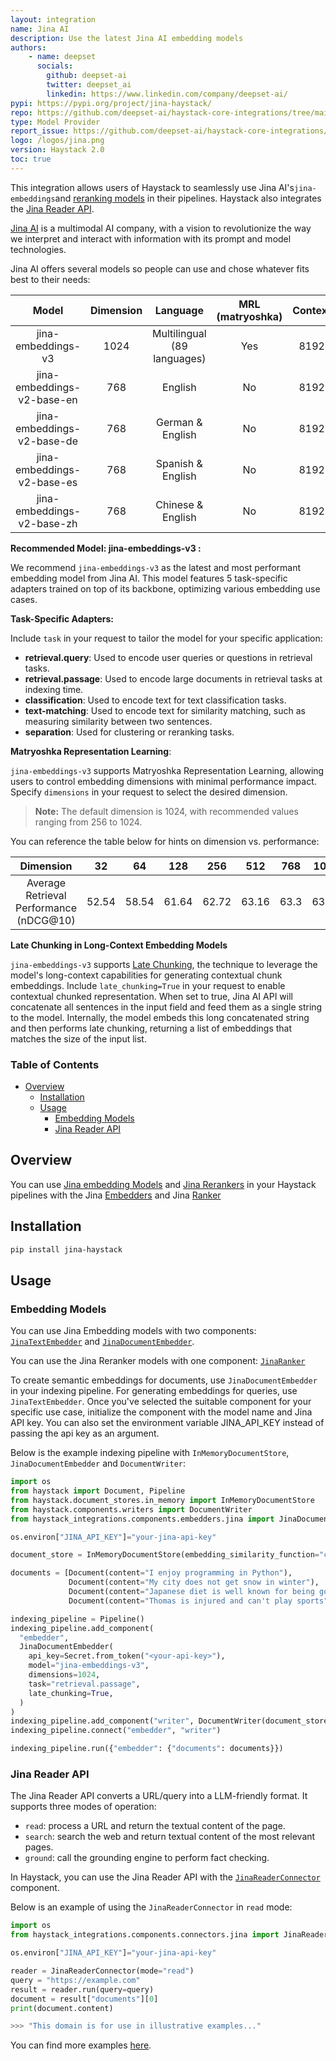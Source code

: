 ```yaml
---
layout: integration
name: Jina AI
description: Use the latest Jina AI embedding models
authors:
    - name: deepset
      socials:
        github: deepset-ai
        twitter: deepset_ai
        linkedin: https://www.linkedin.com/company/deepset-ai/
pypi: https://pypi.org/project/jina-haystack/
repo: https://github.com/deepset-ai/haystack-core-integrations/tree/main/integrations/jina
type: Model Provider
report_issue: https://github.com/deepset-ai/haystack-core-integrations/issues
logo: /logos/jina.png
version: Haystack 2.0
toc: true
---
```


This integration allows users of Haystack to seamlessly use Jina AI's`jina-embeddings`and [reranking models](https://jina.ai/reranker/) in their pipelines. Haystack also integrates the [Jina Reader API](https://jina.ai/reader/).

[Jina AI](https://jina.ai/embeddings/) is a multimodal AI company, with a vision to revolutionize the way we interpret and interact with information with its prompt and model technologies.

Jina AI offers several models so people can use and chose whatever fits best to their needs:

|           Model            | Dimension |          Language           | MRL (matryoshka) | Context |
| :------------------------: | :-------: | :-------------------------: | :--------------: | :-----: |
|     jina-embeddings-v3     |   1024    | Multilingual (89 languages) |       Yes        |  8192   |
| jina-embeddings-v2-base-en |    768    |           English           |        No        |  8192   |
| jina-embeddings-v2-base-de |    768    |      German & English       |        No        |  8192   |
| jina-embeddings-v2-base-es |    768    |      Spanish & English      |        No        |  8192   |
| jina-embeddings-v2-base-zh |    768    |      Chinese & English      |        No        |  8192   |

**Recommended Model: jina-embeddings-v3 :**

We recommend `jina-embeddings-v3` as the latest and most performant embedding model from Jina AI. This model features 5 task-specific adapters trained on top of its backbone, optimizing various embedding use cases.

**Task-Specific Adapters:**

Include `task` in your request to tailor the model for your specific application:

- **retrieval.query**: Used to encode user queries or questions in retrieval tasks.
- **retrieval.passage**: Used to encode large documents in retrieval tasks at indexing time.
- **classification**: Used to encode text for text classification tasks.
- **text-matching**: Used to encode text for similarity matching, such as measuring similarity between two sentences.
- **separation**: Used for clustering or reranking tasks.

**Matryoshka Representation Learning**:

`jina-embeddings-v3` supports Matryoshka Representation Learning, allowing users to control embedding dimensions with minimal performance impact. Specify `dimensions` in your request to select the desired dimension.

> **Note:** The default dimension is 1024, with recommended values ranging from 256 to 1024.

You can reference the table below for hints on dimension vs. performance:

|                Dimension                |  32   |  64   |  128  |  256  |  512  | 768  | 1024  |
| :-------------------------------------: | :---: | :---: | :---: | :---: | :---: | :--: | :---: |
| Average Retrieval Performance (nDCG@10) | 52.54 | 58.54 | 61.64 | 62.72 | 63.16 | 63.3 | 63.35 |

**Late Chunking in Long-Context Embedding Models**

`jina-embeddings-v3` supports [Late Chunking](https://jina.ai/news/late-chunking-in-long-context-embedding-models/), the technique to leverage the model's long-context capabilities for generating contextual chunk embeddings. Include `late_chunking=True` in your request to enable contextual chunked representation. When set to true, Jina AI API will concatenate all sentences in the input field and feed them as a single string to the model. Internally, the model embeds this long concatenated string and then performs late chunking, returning a list of embeddings that matches the size of the input list. 

### **Table of Contents**

- [Overview](#overview)
  - [Installation](#installation)
  - [Usage](#usage)
    - [Embedding Models](#embedding-models)
    - [Jina Reader API](#jina-reader-api)

## Overview

You can use [Jina embedding Models](https://jina.ai/embeddings) and [Jina Rerankers](https://jina.ai/reranker/) in your Haystack pipelines with the Jina [Embedders](https://docs.haystack.deepset.ai/docs/embedders) and Jina [Ranker](https://docs.haystack.deepset.ai/docs/jinaranker)

## Installation

```bash
pip install jina-haystack
```

## Usage

### Embedding Models

You can use Jina Embedding models with two components: [`JinaTextEmbedder`](https://docs.haystack.deepset.ai/docs/jinatextembedder) and [`JinaDocumentEmbedder`](https://docs.haystack.deepset.ai/docs/jinadocumentembedder).

You can use the Jina Reranker models with one component: [`JinaRanker`](https://docs.haystack.deepset.ai/docs/jinaranker)

To create semantic embeddings for documents, use `JinaDocumentEmbedder` in your indexing pipeline. For generating embeddings for queries, use `JinaTextEmbedder`. Once you've selected the suitable component for your specific use case, initialize the component with the model name and Jina API key. You can also
set the environment variable JINA_API_KEY instead of passing the api key as an argument.

Below is the example indexing pipeline with `InMemoryDocumentStore`, `JinaDocumentEmbedder` and `DocumentWriter`:

```python
import os
from haystack import Document, Pipeline
from haystack.document_stores.in_memory import InMemoryDocumentStore
from haystack.components.writers import DocumentWriter
from haystack_integrations.components.embedders.jina import JinaDocumentEmbedder

os.environ["JINA_API_KEY"]="your-jina-api-key"

document_store = InMemoryDocumentStore(embedding_similarity_function="cosine")

documents = [Document(content="I enjoy programming in Python"),
             Document(content="My city does not get snow in winter"),
             Document(content="Japanese diet is well known for being good for your health"),
             Document(content="Thomas is injured and can't play sports")]

indexing_pipeline = Pipeline()
indexing_pipeline.add_component(
  "embedder",
  JinaDocumentEmbedder(
    api_key=Secret.from_token("<your-api-key>"),
    model="jina-embeddings-v3",
    dimensions=1024,
    task="retrieval.passage",
    late_chunking=True,
  )
)
indexing_pipeline.add_component("writer", DocumentWriter(document_store=document_store))
indexing_pipeline.connect("embedder", "writer")

indexing_pipeline.run({"embedder": {"documents": documents}})
```

### Jina Reader API

The Jina Reader API converts a URL/query into a LLM-friendly format.
It supports three modes of operation:
- `read`: process a URL and return the textual content of the page.
- `search`: search the web and return textual content of the most relevant pages.
- `ground`: call the grounding engine to perform fact checking.

In Haystack, you can use the Jina Reader API with the [`JinaReaderConnector`](https://docs.haystack.deepset.ai/reference/integrations-jina#jinareaderconnector) component.

Below is an example of using the `JinaReaderConnector` in `read` mode:

```python
import os
from haystack_integrations.components.connectors.jina import JinaReaderConnector

os.environ["JINA_API_KEY"]="your-jina-api-key"

reader = JinaReaderConnector(mode="read")
query = "https://example.com"
result = reader.run(query=query)
document = result["documents"][0]
print(document.content)

>>> "This domain is for use in illustrative examples..."
```

You can find more examples [here](https://github.com/deepset-ai/haystack-core-integrations/blob/main/integrations/jina/examples/jina_reader_connector.py).
